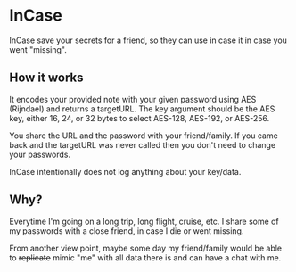 # InCase
InCase save your secrets for a friend, so they can use in case
it in case you went "missing".

## How it works
It encodes your provided note with your given password using AES (Rijndael) and returns
a targetURL. The key argument should be the AES key, either 16, 24, or 32 bytes to 
select AES-128, AES-192, or AES-256.

You share the URL and the password with your friend/family. If you came
back and the targetURL was never called then you don't need to change your passwords.  

InCase intentionally does not log anything about your key/data.

## Why?
Everytime I'm going on a long trip, long flight, cruise, etc. I share
some of my passwords with a close friend, in case I die or went missing.

From another view point, maybe some day my friend/family would be able to ~~replicate~~
mimic "me" with all data there is and can have a chat with me.
